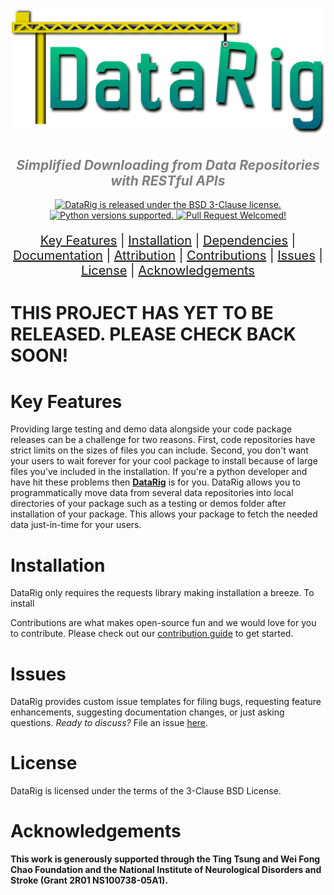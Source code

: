 <h1 align="center">
    <img src="https://github.com/mscaudill/datarig/blob/master/docs/imgs/logo.png" 
    style="width:700px;height:auto;"/>
</h1>

<h2 align="center">
  <i><font color='gray'>Simplified Downloading from Data Repositories with RESTful APIs</font></i>
</h2>

<p align="center">
  <a href="https://github.com/mscaudill/datarig/blob/master/LICENSE"><img
    src="https://img.shields.io/badge/License-BSD%203--Clause-teal" 
    alt="DataRig is released under the BSD 3-Clause license." />
  </a>
  <a href="https://github.com/mscaudill/datarig/tree/master#Dependencies"><img 
    src="https://img.shields.io/pypi/pyversions/openseize?logo=python&logoColor=gold" 
    alt="Python versions supported." />
  </a>
 <a href="https://github.com/mscaudill/datarig/pulls"><img 
    src="https://img.shields.io/badge/PRs-welcome-F8A3A3"
    alt="Pull Request Welcomed!" />
  </a>
</p>

<p align="center"  style="font-size: 20px">
<a href="#Key-Features">Key Features</a>   |  
<a href="#Installation">Installation</a>   |  
<a href="#Dependencies">Dependencies</a>   |  
<a href="#Documentation">Documentation</a>   |  
<a href="#Attribution">Attribution</a>   |  
<a href="#Contributions">Contributions</a>   |  
<a href="#Issues">Issues</a>   |  
<a href="#License">License</a> |
<a href="#Acknowledgements">Acknowledgements</a> 
</p>


# THIS PROJECT HAS YET TO BE RELEASED. PLEASE CHECK BACK SOON!

# Key Features
Providing large testing and demo data alongside your code package releases can
be a challenge for two reasons. First, code repositories have strict limits on
the sizes of files you can include. Second, you don't want your users to wait
forever for your cool package to install because of large files you've
included in the installation. If you're a python developer and have hit these
problems then <b><a href=https://github.com/mscaudill/datarig
target=_blank>DataRig</a></b> is for you.  DataRig allows you to programmatically
move data from several data repositories into local directories of your
package such as a testing or demos folder after installation of your package.
This allows your package to fetch the needed data just-in-time for your users.

# Installation
DataRig only requires the requests library making installation a breeze. To
install 


Contributions are what makes open-source fun and we would love for you to
contribute. Please check out our [contribution guide](
https://github.com/mscaudill/datarig/blob/master/.github/CONTRIBUTING.md)
to get started.

# Issues

DataRig provides custom issue templates for filing bugs, requesting
feature enhancements, suggesting documentation changes, or just asking
questions. *Ready to discuss?* File an issue <a
href=https://github.com/mscaudill/datarig/issues/new/choose>here</a>. 

# License

DataRig is licensed under the terms of the 3-Clause BSD License.

# Acknowledgements

**This work is generously supported through the Ting Tsung and Wei Fong Chao 
Foundation and the National Institute of Neurological Disorders and Stroke 
(Grant 2R01 NS100738-05A1).**



